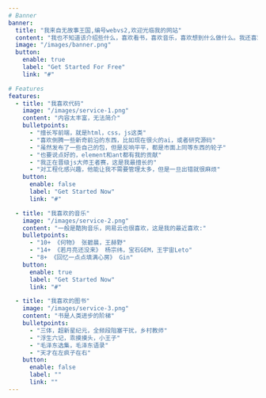 ```yaml
---
# Banner
banner:
  title: "我来自无故事王国,编号webvs2,欢迎光临我的网站"
  content: "我也不知道该介绍些什么，喜欢看书，喜欢音乐，喜欢想到什么做什么。我还喜欢@#%￥@#（算了不告诉你），其实目前为止人生经历不足以填满整个网站，我只是随意写点什么。 这个网站没有logo，因为没有我想要的。其实我不太想搞一个自己的网站，感觉要频繁的更新自己的动态，但是我是一个，就是我知道就行了的人。。。"
  image: "/images/banner.png"
  button:
    enable: true
    label: "Get Started For Free"
    link: "#"

# Features
features:
  - title: "我喜欢代码"
    image: "/images/service-1.png"
    content: "内容太丰富，无法简介"
    bulletpoints:
      - "擅长写前端，就是html，css，js这类"
      - "喜欢倒腾一些新奇前沿的东西，比如现在很火的ai，或者研究源码"
      - "虽然发布了一些自己的包，但是反响平平，都是市面上同等东西的轮子"
      - "也要说点好的，element和ant都有我的贡献"
      - "我正在晋级js大师王者赛，这是我最擅长的"
      - "对工程化感兴趣，他能让我不需要管理太多，但是一旦出错就很麻烦"
    button:
      enable: false
      label: "Get Started Now"
      link: "#"

  - title: "我喜欢的音乐"
    image: "/images/service-2.png"
    content: "一般是酷狗音乐，网易云也很喜欢，这是我的最近喜欢:"
    bulletpoints:
      - "10+ 《何物》 张碧晨，王赫野"
      - "14+ 《若月亮还没来》 杨宗纬，宝石GEM，王宇宙Leto"
      - "8+ 《回忆一点点填满心房》 Gin"
    button:
      enable: true
      label: "Get Started Now"
      link: "#"

  - title: "我喜欢的图书"
    image: "/images/service-3.png"
    content: "书是人类进步的阶梯"
    bulletpoints:
      - "三体，超新星纪元，全频段阻塞干扰，乡村教师"
      - "浮生六记，乖摸摸头，小王子"
      - "毛泽东选集，毛泽东语录"
      - "天才在左疯子在右"
    button:
      enable: false
      label: ""
      link: ""
---
```

